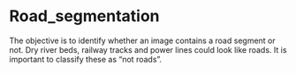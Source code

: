 # Road_segmentation

The objective is to identify whether an image contains a road segment or not. Dry river beds, railway tracks and power lines could look like roads. It is important to classify these as “not roads”.

